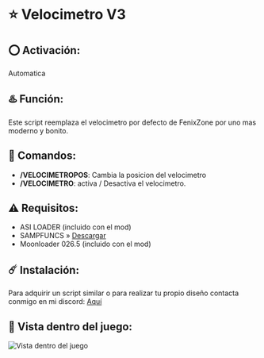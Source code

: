 # ⭐ Velocimetro V3

## ⭕ Activación:
Automatica

## ♨️ Función:
Este script reemplaza el velocimetro por defecto de FenixZone por uno mas moderno y bonito.

## 👾 Comandos:
- **/VELOCIMETROPOS**: Cambia la posicion del velocimetro
- **/VELOCIMETRO**: activa / Desactiva el velocimetro.

## ⚠️ Requisitos:
- ASI LOADER (incluido con el mod)
- SAMPFUNCS » [Descargar](https://www.blast.hk/attachments/22939/)
- Moonloader 026.5 (incluido con el mod)

## ☄️ Instalación:
Para adquirir un script similar o para realizar tu propio diseño contacta conmigo en mi discord: [Aquí](https://discord.com/users/1246311073204670540)

## 👀 Vista dentro del juego:
![Vista dentro del juego](https://github.com/0x73616D/VelocimetroV3/assets/94794277/b8a8b29c-7717-4770-a343-cfa53e6457bd)

